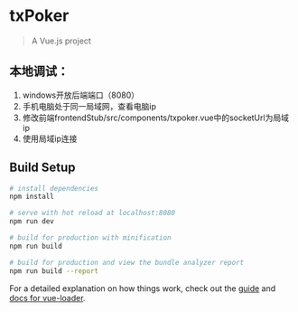 # txPoker

> A Vue.js project
## 本地调试：
1. windows开放后端端口（8080）
2. 手机电脑处于同一局域网，查看电脑ip
3. 修改前端frontendStub/src/components/txpoker.vue中的socketUrl为局域ip
4. 使用局域ip连接

## Build Setup

``` bash
# install dependencies
npm install

# serve with hot reload at localhost:8080
npm run dev

# build for production with minification
npm run build

# build for production and view the bundle analyzer report
npm run build --report
```

For a detailed explanation on how things work, check out the [guide](http://vuejs-templates.github.io/webpack/) and [docs for vue-loader](http://vuejs.github.io/vue-loader).
